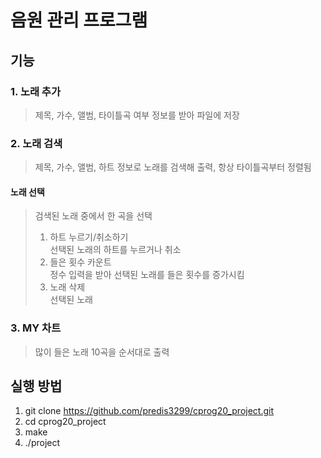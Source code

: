 # 음원 관리 프로그램
## 기능
### 1. 노래 추가
> 제목, 가수, 앨범, 타이틀곡 여부 정보를 받아 파일에 저장
### 2. 노래 검색
> 제목, 가수, 앨범, 하트 정보로 노래를 검색해 출력, 항상 타이틀곡부터 정렬됨
#### 노래 선택
> 검색된 노래 중에서 한 곡을 선택
> 1. 하트 누르기/취소하기  
> 선택된 노래의 하트를 누르거나 취소
> 2. 들은 횟수 카운트  
> 정수 입력을 받아 선택된 노래를 들은 횟수를 증가시킴
> 3. 노래 삭제  
> 선택된 노래 
### 3. MY 차트
> 많이 들은 노래 10곡을 순서대로 출력

## 실행 방법
1. git clone https://github.com/predis3299/cprog20_project.git
2. cd cprog20_project
3. make
4. ./project
